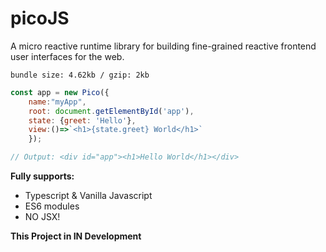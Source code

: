 # picoJS

A micro reactive runtime library for building fine-grained reactive frontend user interfaces for the web.

`bundle size: 4.62kb / gzip: 2kb`

```js
const app = new Pico({
    name:"myApp", 
    root: document.getElementById('app'),
    state: {greet: 'Hello'},
    view:()=>`<h1>{state.greet} World</h1>`
    });

// Output: <div id="app"><h1>Hello World</h1></div>
```

**Fully supports:**

- Typescript & Vanilla Javascript
- ES6 modules
- NO JSX!

**This Project in IN Development**

